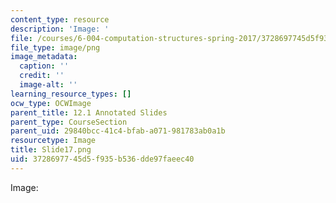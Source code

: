 ```yaml
---
content_type: resource
description: 'Image: '
file: /courses/6-004-computation-structures-spring-2017/3728697745d5f935b536dde97faeec40_Slide17.png
file_type: image/png
image_metadata:
  caption: ''
  credit: ''
  image-alt: ''
learning_resource_types: []
ocw_type: OCWImage
parent_title: 12.1 Annotated Slides
parent_type: CourseSection
parent_uid: 29840bcc-41c4-bfab-a071-981783ab0a1b
resourcetype: Image
title: Slide17.png
uid: 37286977-45d5-f935-b536-dde97faeec40
---
```

Image: 

